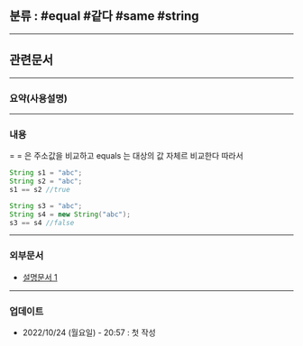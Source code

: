 
## 분류 : #equal #같다 #same #string

---
## 관련문서

----
### 요약(사용설명)

---
### 내용
= = 은 주소값을 비교하고
equals 는 대상의 값 자체르 비교한다
따라서
```Java
String s1 = "abc";
String s2 = "abc";
s1 == s2 //true

String s3 = "abc";
String s4 = new String("abc");
s3 == s4 //false
```

----
### 외부문서
- [설명문서 1](https://coding-factory.tistory.com/536)

----
### 업데이트
-  2022/10/24 (월요일) - 20:57 : 첫 작성

